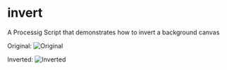 # invert
A Processig Script that demonstrates how to invert a background canvas

Original:
![Original](screenshot/regular.jpg "Original")

Inverted:
![Inverted](screenshot/inverted.jpg "Inverted")
